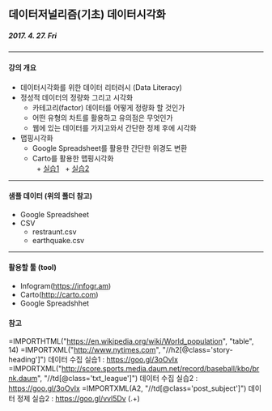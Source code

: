 ## 데이터저널리즘(기초) 데이터시각화
##### 2017. 4. 27. Fri
----------

#### 강의 개요
+ 데이터시각화를 위한 데이터 리터러시 (Data Literacy)
+ 정성적 데이터의 정량화 그리고 시각화
  + 카테고리(factor) 데이터를 어떻게 정량화 할 것인가
  + 어떤 유형의 차트를 활용하고 유의점은 무엇인가
  + 웹에 있는 데이터를 가지고와서 간단한 정제 후에 시각화
+ 맵핑시각화 
  + Google Spreadsheet를 활용한 간단한 위경도 변환
  + Carto를 활용한 맵핑시각화  
    + [실습1](https://woons.carto.com/builder/9497ebfe-f8bc-11e6-8294-0e3ff518bd15/embed)
    + [실습2](https://woons.carto.com/builder/ab10af62-2b0f-11e7-a3d4-0e3a376473ab/embed)
 ----------
 
 #### 샘플 데이터 (위의 폴더 참고)
+ Google Spreadsheet
+ CSV
  + restraunt.csv
  + earthquake.csv
 
 ----------
#### 활용할 툴 (tool)
+ Infogram(https://infogr.am)
+ Carto(http://carto.com)
+ Google Spreadshhet

#### 참고

=IMPORTHTML("https://en.wikipedia.org/wiki/World_population", "table", 14)
=IMPORTXML("http://www.nytimes.com", "//h2[@class='story-heading']")
데이터 수집 실습1 : https://goo.gl/3oOvIx
=IMPORTXML("http://score.sports.media.daum.net/record/baseball/kbo/brnk.daum", "//td[@class='txt_league']")
데이터 수집 실습2 : https://goo.gl/3oOvIx
=IMPORTXML(A2, "//td[@class='post_subject']")
데이터 정제 실습2 : https://goo.gl/vvl5Dv
(.+)
